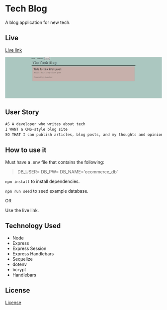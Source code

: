 # Tech Blog

A blog application for new tech.

## Live

[Live link](https://techblog-chand.herokuapp.com/)

![homepage](./public/images/homepage.png)

## User Story

```md
AS A developer who writes about tech
I WANT a CMS-style blog site
SO THAT I can publish articles, blog posts, and my thoughts and opinions
```

## How to use it

Must have a .env file that contains the following:

>DB_USER=
>DB_PW=
>DB_NAME='ecommerce_db'

`npm install` to install dependencies.

`npm run seed` to seed example database.

OR 

Use the live link.

## Technology Used

- Node
- Express
- Express Session
- Express Handlebars
- Sequelize
- dotenv
- bcrypt
- Handlebars

## License

[License](./LICENSE)